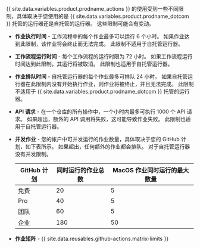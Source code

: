 {{ site.data.variables.product.prodname_actions }} 的使用受到一些不同限制，具体取决于您使用的是 {{ site.data.variables.product.prodname_dotcom }} 托管的运行器还是自托管的运行器。 这些限制可能会有变动。

- **作业执行时间** - 工作流程中的每个作业最多可以运行 6 个小时。 如果作业达到此限制，该作业将会终止而无法完成。 此限制不适用于自托管运行器。
- **工作流程运行时间** - 每个工作流程的运行时限为 72 小时。 如果工作流程运行时间达到此限制，其运行将被取消。 此限制也适用于自托管运行器。
- **作业排队时间** - 自托管运行器的每个作业最多可排队 24 小时。 如果自托管运行器在此限制内没有开始执行作业，则作业将被终止，并且无法完成。 此限制不适用于 {{ site.data.variables.product.prodname_dotcom }} 托管的运行器。
- **API 请求** - 在一个仓库的所有操作中，一个小时内最多可执行 1000 个 API 请求。 如果超出，额外的 API 调用将失败，这可能导致作业失败。 此限制也适用于自托管运行器。
- **并发作业** - 您的帐户中可并发运行的作业数量，具体取决于您的 GitHub 计划，如下表所示。 如果超出，任何额外的作业都会排队。 对于自托管运行器没有并发限制。

  | GitHub 计划 | 同时运行的作业总数 | MacOS 作业同时运行的最大数量 |
  | --------- | --------- | ----------------- |
  | 免费        | 20        | 5                 |
  | Pro       | 40        | 5                 |
  | 团队        | 60        | 5                 |
  | 企业        | 180       | 50                |
- **作业矩阵** - {{ site.data.reusables.github-actions.matrix-limits }}
